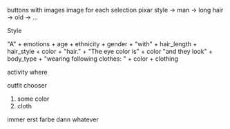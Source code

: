 buttons with images
image for each selection
pixar style -> man -> long hair -> old -> ...


Style

"A" + emotions + age + ethnicity + gender + "with" + hair_length + hair_style + color + "hair." + "The eye color is" + color "and they look" + body_type + "wearing following clothes: " + color + clothing

activity
where


outfit chooser

1. some color
2. cloth


immer
erst farbe dann whatever

